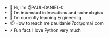 - 👋 Hi, I’m @PAUL-DANIEL-C
- 👀 I’m interested in Inovations and technologies
- 🌱 I’m currently learning Engineering
- 📫 How to reach me pauldaniel7pd@gmail.com
- ⚡ Fun fact: I love Python very much 

<!---
PAUL-DANIEL-C/PAUL-DANIEL-C is a ✨ special ✨ repository because its `README.md` (this file) appears on your GitHub profile.
You can click the Preview link to take a look at your changes.
--->
